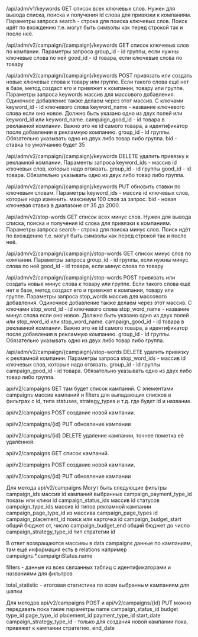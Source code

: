 /api/adm/v1/keywords GET список всех ключевых слов. Нужен для вывода списка, поиска и получения id слова для привязки к компаниям. Параметры запроса
search - строка для поиска ключевых слов. Поиск идёт по вхождению т.е. могут быть символы как перед строкой так и после неё.

/api/adm/v2/campaign/{campaign}/keywords GET список ключевых слов по компании. Параметры запроса
group_id - id группы, если нужны ключевые слова по ней
good_id - id товара, если ключевые слова по товару

/api/adm/v2/campaign/{campaign}/keywords POST привязать или создать новые ключевые слова к товару или группе. Если такого слова ещё нет в базе, метод создаст его и  привяжет к компании, товару или группе.
Параметры запроса
keywords массив для массового добавления. Одиночное добавление также делаем через этот массив. С ключами
keyword_id - id ключевого слова
keyword_name - название ключевого слова если оно новое. Должно быть указано одно из двух полей или keyword_id или keyword_name.
campaign_good_id - id товара в рекламной компании. Важно это не id самого товара, а идентификатор после добавления в рекламную компанию.
group_id - id группы. Обязательно указывать одно из двух либо товар либо группа.
bid - ставка по умолчанию будет 35

/api/adm/v2/campaign/{campaign}/keywords DELETE удалить привязку к рекламной компании. Параменты запроса
keyword_ids - массив id ключевых слов, которые надо отвязать.
group_id - id группы
good_id - id товара. Обязательно указывать одно из двух либо товар либо группа.

/api/adm/v2/campaign/{campaign}/keywords PUT обновить ставки по ключевым словам.
Параметры
keyword_ids - массив id ключевых слов, которые надо изменить. максимум 100 слов за запрос.
bid - новая ключевая ставка в диапазоне от 35 до 2000.



/api/adm/v2/stop-words GET список всех минус слов. Нужен для вывода списка, поиска и получения id слова для привязки к компаниям. Параметры запроса
search - строка для поиска минус слов. Поиск идёт по вхождению т.е. могут быть символы как перед строкой так и после неё.

/api/adm/v2/campaign/{campaign}/stop-words GET список минус слов по компании. Параметры запроса
group_id - id группы, если нужны минус слова по ней
good_id - id товара, если минус слова по товару

/api/adm/v2/campaign/{campaign}/stop-words POST привязать или создать новые минус слова к товару или группе. Если такого слова ещё нет в базе, метод создаст его и  привяжет к компании, товару или группе.
Параметры запроса
stop_words массив для массового добавления. Одиночное добавление также делаем через этот массив. С ключами
stop_word_id - id ключевого слова
stop_word_name - название минус слова если оно новое. Должно быть указано одно из двух полей или stop_word_id или stop_word_name.
campaign_good_id - id товара в рекламной компании. Важно это не id самого товара, а идентификатор после добавления в рекламную компанию.
group_id - id группы. Обязательно указывать одно из двух либо товар либо группа.

/api/adm/v2/campaign/{campaign}/stop-words DELETE удалить привязку к рекламной компании. Параметры запроса
stop_word_ids - массив id ключевых слов, которые надо отвязать.
group_id - id группы
campaign_good_id - id товара. Обязательно указывать одно из двух либо товар либо группа.


api/v2/campaigns GET там будет список кампаний. С элементами campaigns массив кампаний и  filters для выпадающих списков в фильтрах с id, типа statuses, strategy_types и т.д. где будет id и название.

api/v2/campaigns POST создание новой кампании.

api/v2/campaigns/{id} PUT обновление кампании

api/v2/campaigns/{id} DELETE удаление кампании, точнее пометка её удалённой.


api/v2/campaigns GET список кампаний. 

api/v2/campaigns POST создание новой кампании.

api/v2/campaigns/{id} PUT обновление кампании

Для метода api/v2/campaigns
Могут быть следующие фильтры
campaign_ids массив id кампаний выбранных
campaign_payment_type_id показы или клики id
campaign_status_ids массив id статусов
campaign_type_ids массив id типов рекламной кампании
campaign_page_type_id из массива campaign_page_types id
campaign_placement_id поиск или карточка id
campaign_budget_start общий бюджет от, число
campaign_budget_end общий бюджет до число
campaign_strategy_type_id тип стратегии id

В ответ возвращаются массивы в data
campaigns данные по кампаниям, там ещё информация есть в relations например
campaigns.*.campaignStatus.name

filters - данные из всех связанных таблиц с идентификаторами и названиями для фильтров

total_statistic - итоговая статистика по всем выбранным кампаниям для шапки

Для методов api/v2/campaigns POST и api/v2/campaigns/{id} PUT 
можно передавать пока такие параметры
name
campaign_status_id
budget
type_id
page_type_id
placement_id
payment_type_id
start_date
campaign_strategy_type_id - только для создания новой кампании пока, привяжет к кампании стратегию.
end_date
